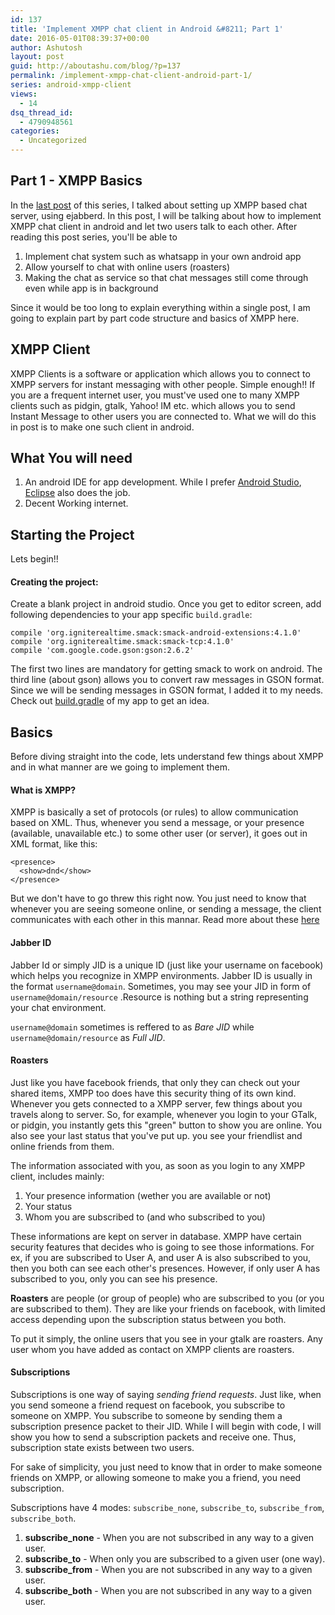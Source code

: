```yaml
---
id: 137
title: 'Implement XMPP chat client in Android &#8211; Part 1'
date: 2016-05-01T08:39:37+00:00
author: Ashutosh
layout: post
guid: http://aboutashu.com/blog/?p=137
permalink: /implement-xmpp-chat-client-android-part-1/
series: android-xmpp-client
views:
  - 14
dsq_thread_id:
  - 4790948561
categories:
  - Uncategorized
---
```


## Part 1 - XMPP Basics

In the [last post](http://aboutashu.com/blog/xmpp-chat-server/) of this series, I talked about setting up XMPP based chat server, using ejabberd. In this post, I will be talking about how to implement XMPP chat client in android and let two users talk to each other. After reading this post series, you'll be able to

  1. Implement chat system such as whatsapp in your own android app
  2. Allow yourself to chat with online users (roasters)
  3. Making the chat as service so that chat messages still come through even while app is in background

Since it would be too long to explain everything within a single post, I am going to explain part by part code structure and basics of XMPP here.

## XMPP Client

XMPP Clients is a software or application which allows you to connect to XMPP servers for instant messaging with other people. Simple enough!! If you are a frequent internet user, you must've used one to many XMPP clients such as pidgin, gtalk, Yahoo! IM etc. which allows you to send Instant Message to other users you are connected to. What we will do this in post is to make one such client in android.

## What You will need

  1. An android IDE for app development. While I prefer [Android Studio](http://developer.android.com/sdk/index.html), [Eclipse](https://eclipse.org/) also does the job.
  2. Decent Working internet.

## Starting the Project

Lets begin!!

#### Creating the project:

Create a blank project in android studio. Once you get to editor screen, add following dependencies to your app specific `build.gradle`:
```
compile 'org.igniterealtime.smack:smack-android-extensions:4.1.0'
compile 'org.igniterealtime.smack:smack-tcp:4.1.0'
compile 'com.google.code.gson:gson:2.6.2'
```

The first two lines are mandatory for getting smack to work on android. The third line (about gson) allows you to convert raw messages in GSON format. Since we will be sending messages in GSON format, I added it to my needs. Check out [build.gradle](https://github.com/ashutosh2k12/XmppDemo/blob/master/app/build.gradle) of my app to get an idea.

## Basics

Before diving straight into the code, lets understand few things about XMPP and in what manner are we going to implement them. 

#### What is XMPP?

XMPP is basically a set of protocols (or rules) to allow communication based on XML. Thus, whenever you send a message, or your presence (available, unavailable etc.) to some other user (or server), it goes out in XML format, like this:

```
<presence>
  <show>dnd</show>
</presence>
```

But we don't have to go threw this right now. You just need to know that whenever you are seeing someone online, or sending a message, the client communicates with each other in this mannar. Read more about these [here](https://xmpp.org/rfcs/rfc3921.html)

#### Jabber ID

Jabber Id or simply JID is a unique ID (just like your username on facebook) which helps you recognize in XMPP environments. Jabber ID is usually in the format `username@domain`. Sometimes, you may see your JID in form of `username@domain/resource` .Resource is nothing but a string representing your chat environment. 

`username@domain` sometimes is reffered to as *Bare JID* while `username@domain/resource` as *Full JID*.

#### Roasters

Just like you have facebook friends, that only they can check out your shared items, XMPP too does have this security thing of its own kind. Whenever you gets connected to a XMPP server, few things about you travels along to server. So, for example, whenever you login to your GTalk, or pidgin, you instantly gets this "green"  button to show you are online. You also see your last status that you've put up. you see your friendlist and online friends from them. 

The information associated with you, as soon as you login to any XMPP client, includes mainly:

1. Your presence information (wether you are available or not)
2. Your status
3. Whom you are subscribed to (and who subscribed to you)

These informations are kept on server in database. XMPP have certain security features that decides who is going to see those informations. For ex, if you are subscribed to User A, and user A is also subscribed to you, then you both can see each other's presences. However, if only user A has subscribed to you, only you can see his presence. 

**Roasters** are people (or group of people) who are subscribed to you (or you are subscribed to them). They are like your friends on facebook, with limited access depending upon the subscription status between you both.

To put it simply, the online users that you see in your gtalk are roasters. Any user whom you have added as contact on  XMPP clients are roasters.

#### Subscriptions

Subscriptions is one way of saying *sending friend requests*. Just like, when you send someone a friend request on facebook, you subscribe to someone on XMPP. You subscribe to someone by sending them a subscription presence packet to their JID. While I will begin with code, I will show you how to send a subscription packets and receive one. Thus, subscription state exists between two users. 

For sake of simplicity, you just need to know that in order to make someone friends on XMPP, or allowing someone to make you a friend, you need subscription.

Subscriptions have 4 modes: `subscribe_none`, `subscribe_to`, `subscribe_from`, `subscribe_both`.

1. **subscribe_none** - When you are not subscribed in any way to a given user. 
1. **subscribe_to** - When only you are subscribed to a given user (one way). 
1. **subscribe_from** - When you are not subscribed in any way to a given user. 
1. **subscribe_both** - When you are not subscribed in any way to a given user. 

